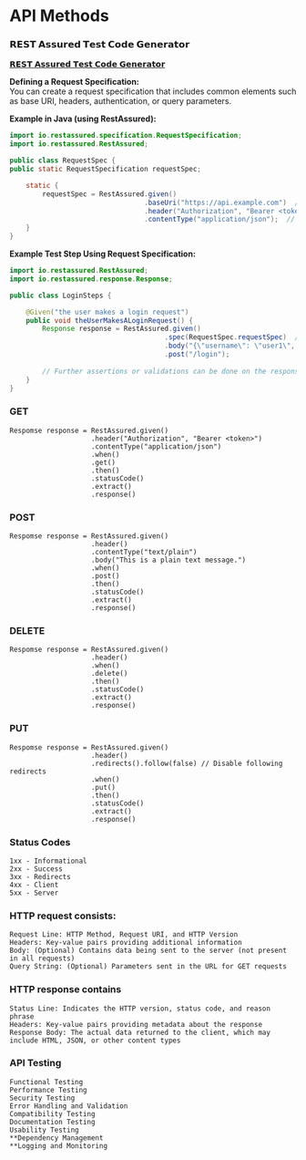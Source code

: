 # API Methods
### 𝗥𝗘𝗦𝗧 𝗔𝘀𝘀𝘂𝗿𝗲𝗱 𝗧𝗲𝘀𝘁 𝗖𝗼𝗱𝗲 𝗚𝗲𝗻𝗲𝗿𝗮𝘁𝗼𝗿
[𝗥𝗘𝗦𝗧 𝗔𝘀𝘀𝘂𝗿𝗲𝗱 𝗧𝗲𝘀𝘁 𝗖𝗼𝗱𝗲 𝗚𝗲𝗻𝗲𝗿𝗮𝘁𝗼𝗿](https://rest-assured-code-generator.vercel.app/)

**Defining a Request Specification:**  
You can create a request specification that includes common elements such as base URI, headers, authentication, or query parameters.

**Example in Java (using RestAssured):**

```java
import io.restassured.specification.RequestSpecification;
import io.restassured.RestAssured;

public class RequestSpec {
public static RequestSpecification requestSpec;

    static {
        requestSpec = RestAssured.given()
                                 .baseUri("https://api.example.com")  // Base URI for the API
                                 .header("Authorization", "Bearer <token>")  // Common authorization header
                                 .contentType("application/json");  // Common content type for requests
    }
}
```

**Example Test Step Using Request Specification:**

```java
import io.restassured.RestAssured;
import io.restassured.response.Response;

public class LoginSteps {

    @Given("the user makes a login request")
    public void theUserMakesALoginRequest() {
        Response response = RestAssured.given()
                                      .spec(RequestSpec.requestSpec)  // Reusing the request specification
                                      .body("{\"username\": \"user1\", \"password\": \"pass123\"}")
                                      .post("/login");
        
        // Further assertions or validations can be done on the response
    }
}
```
### GET
    Respomse response = RestAssured.given()
                        .header("Authorization", "Bearer <token>")
                        .contentType("application/json")
                        .when()
                        .get()
                        .then()
                        .statusCode()
                        .extract()
                        .response()
### POST
    Respomse response = RestAssured.given()
                        .header()
                        .contentType("text/plain")
                        .body("This is a plain text message.")
                        .when()
                        .post()
                        .then()
                        .statusCode()
                        .extract()
                        .response()
### DELETE
    Respomse response = RestAssured.given()
                        .header()
                        .when()
                        .delete()
                        .then()
                        .statusCode()
                        .extract()
                        .response()
### PUT
    Respomse response = RestAssured.given()
                        .header()
                        .redirects().follow(false) // Disable following redirects
                        .when()
                        .put()
                        .then()
                        .statusCode()
                        .extract()
                        .response()

### Status Codes
    1xx - Informational
    2xx - Success
    3xx - Redirects
    4xx - Client
    5xx - Server

### HTTP request consists:
    Request Line: HTTP Method, Request URI, and HTTP Version
    Headers: Key-value pairs providing additional information
    Body: (Optional) Contains data being sent to the server (not present in all requests)
    Query String: (Optional) Parameters sent in the URL for GET requests

### HTTP response contains
    Status Line: Indicates the HTTP version, status code, and reason phrase
    Headers: Key-value pairs providing metadata about the response
    Response Body: The actual data returned to the client, which may include HTML, JSON, or other content types

### API Testing
    Functional Testing
    Performance Testing
    Security Testing
    Error Handling and Validation
    Compatibility Testing
    Documentation Testing
    Usability Testing
    **Dependency Management
    **Logging and Monitoring